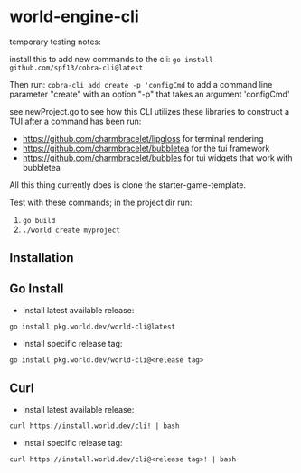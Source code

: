 # world-engine-cli

temporary testing notes:

install this to add new commands to the cli:
`go install github.com/spf13/cobra-cli@latest`

Then run:
`cobra-cli add create -p 'configCmd` to add a command line parameter "create" with an option "-p" that takes an argument 'configCmd'

see newProject.go to see how this CLI utilizes these libraries to construct a TUI after a command has been run:
- https://github.com/charmbracelet/lipgloss for terminal rendering
- https://github.com/charmbracelet/bubbletea for the tui framework
- https://github.com/charmbracelet/bubbles for tui widgets that work with bubbletea

All this thing currently does is clone the starter-game-template.

Test with these commands; in the project dir run:
1. `go build`
2. `./world create myproject`

## Installation

## Go Install

- Install latest available release:
```
go install pkg.world.dev/world-cli@latest
```

- Install specific release tag:
```
go install pkg.world.dev/world-cli@<release tag>
```

## Curl

- Install latest available release:
```
curl https://install.world.dev/cli! | bash
```

- Install specific release tag:
```
curl https://install.world.dev/cli@<release tag>! | bash
```
